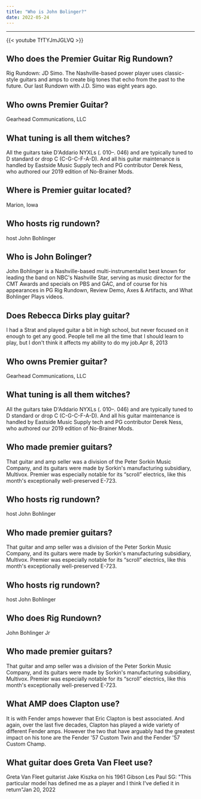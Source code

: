 ```yaml
---
title: "Who is John Bolinger?"
date: 2022-05-24
---
```


---
{{< youtube TfTYJmJGLVQ >}}
## Who does the Premier Guitar Rig Rundown?
Rig Rundown: JD Simo. The Nashville-based power player uses classic-style guitars and amps to create big tones that echo from the past to the future. Our last Rundown with J.D. Simo was eight years ago.

## Who owns Premier Guitar?
Gearhead Communications, LLC

## What tuning is all them witches?
All the guitars take D'Addario NYXLs (. 010–. 046) and are typically tuned to D standard or drop C (C-G-C-F-A-D). And all his guitar maintenance is handled by Eastside Music Supply tech and PG contributor Derek Ness, who authored our 2019 edition of No-Brainer Mods.

## Where is Premier guitar located?
Marion, Iowa

## Who hosts rig rundown?
host John Bohlinger

## Who is John Bolinger?
John Bohlinger is a Nashville-based multi-instrumentalist best known for leading the band on NBC's Nashville Star, serving as music director for the CMT Awards and specials on PBS and GAC, and of course for his appearances in PG Rig Rundown, Review Demo, Axes & Artifacts, and What Bohlinger Plays videos.

## Does Rebecca Dirks play guitar?
I had a Strat and played guitar a bit in high school, but never focused on it enough to get any good. People tell me all the time that I should learn to play, but I don't think it affects my ability to do my job.Apr 8, 2013

## Who owns Premier guitar?
Gearhead Communications, LLC

## What tuning is all them witches?
All the guitars take D'Addario NYXLs (. 010–. 046) and are typically tuned to D standard or drop C (C-G-C-F-A-D). And all his guitar maintenance is handled by Eastside Music Supply tech and PG contributor Derek Ness, who authored our 2019 edition of No-Brainer Mods.

## Who made premier guitars?
That guitar and amp seller was a division of the Peter Sorkin Music Company, and its guitars were made by Sorkin's manufacturing subsidiary, Multivox. Premier was especially notable for its “scroll” electrics, like this month's exceptionally well-preserved E-723.

## Who hosts rig rundown?
host John Bohlinger

## Who made premier guitars?
That guitar and amp seller was a division of the Peter Sorkin Music Company, and its guitars were made by Sorkin's manufacturing subsidiary, Multivox. Premier was especially notable for its “scroll” electrics, like this month's exceptionally well-preserved E-723.

## Who hosts rig rundown?
host John Bohlinger

## Who does Rig Rundown?
John Bohlinger Jr

## Who made premier guitars?
That guitar and amp seller was a division of the Peter Sorkin Music Company, and its guitars were made by Sorkin's manufacturing subsidiary, Multivox. Premier was especially notable for its “scroll” electrics, like this month's exceptionally well-preserved E-723.

## What AMP does Clapton use?
It is with Fender amps however that Eric Clapton is best associated. And again, over the last five decades, Clapton has played a wide variety of different Fender amps. However the two that have arguably had the greatest impact on his tone are the Fender '57 Custom Twin and the Fender '57 Custom Champ.

## What guitar does Greta Van Fleet use?
Greta Van Fleet guitarist Jake Kiszka on his 1961 Gibson Les Paul SG: "This particular model has defined me as a player and I think I've defied it in return"Jan 20, 2022


